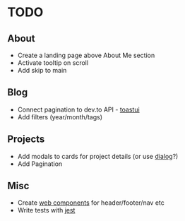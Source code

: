 # TODO

## About

- Create a landing page above About Me section
- Activate tooltip on scroll
- Add skip to main

## Blog

- Connect pagination to dev.to API - [toastui](https://ui.toast.com/tui-pagination)
- Add filters (year/month/tags)

## Projects

- Add modals to cards for project details (or use [dialog](https://developer.mozilla.org/en-US/docs/Web/HTML/Element/dialog)?)
- Add Pagination

## Misc

- Create [web components](https://www.section.io/engineering-education/how-to-create-a-web-component-with-vanilla-javascript/) for header/footer/nav etc
- Write tests with [jest](https://jestjs.io/)
